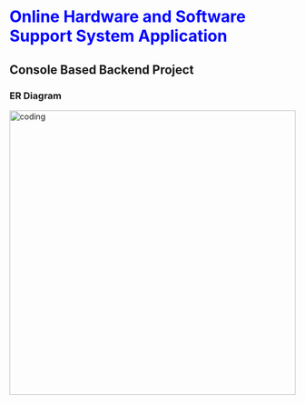 <h1 style="color:blue">Online Hardware and Software Support System Application</h1>

<h2>Console Based Backend Project</h2>

<h3>ER Diagram</h3>
<div>
<img aling="center" width="100%" height="500"  alt = "coding" width = "500"  src = "https://drive.google.com/file/d/1ytJb9k_assLcgUJB8asxcr9DqlDv01ZZ/view?usp=sharing">
</div>	
             
